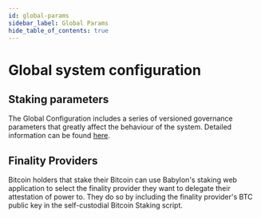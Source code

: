 ```yaml
---
id: global-params
sidebar_label: Global Params
hide_table_of_contents: true
---
```

# Global system configuration

## Staking parameters

The Global Configuration includes a series of versioned governance parameters that greatly affect the behaviour of the system. Detailed information can be found [here](https://github.com/babylonchain/networks/tree/main/bbn-test-4/parameters).

## Finality Providers
Bitcoin holders that stake their Bitcoin can use Babylon's staking web application to select the finality provider they want to delegate their attestation of power to. They do so by including the finality provider's BTC public key in the self-custodial Bitcoin Staking script.